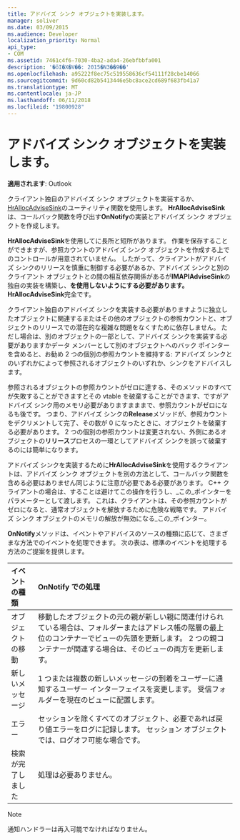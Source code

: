 ```yaml
---
title: アドバイズ シンク オブジェクトを実装します。
manager: soliver
ms.date: 03/09/2015
ms.audience: Developer
localization_priority: Normal
api_type:
- COM
ms.assetid: 7461c4f6-7030-4ba2-ada4-26ebfbbfa001
description: '�ŏI�X�V��: 2015�N3��9��'
ms.openlocfilehash: a95222f8ec75c519558636cf54111f28cbe14066
ms.sourcegitcommit: 9d60cd82b5413446e5bc8ace2cd689f683fb41a7
ms.translationtype: MT
ms.contentlocale: ja-JP
ms.lasthandoff: 06/11/2018
ms.locfileid: "19800928"
---
```

# <a name="implementing-an-advise-sink-object"></a>アドバイズ シンク オブジェクトを実装します。

  
  
**適用されます**: Outlook 
  
クライアント独自のアドバイズ シンク オブジェクトを実装するか、 [HrAllocAdviseSink](hrallocadvisesink.md)のユーティリティ関数を使用します。 **HrAllocAdviseSink**は、コールバック関数を呼び出す**OnNotify**の実装とアドバイズ シンク オブジェクトを作成します。 
  
**HrAllocAdviseSink**を使用してに長所と短所があります。 作業を保存することができますが、参照カウントのアドバイズ シンク オブジェクトを作成する上でのコントロールが用意されていません。 したがって、クライアントがアドバイズ シンクのリリースを慎重に制御する必要があるか、アドバイズ シンクと別のクライアント オブジェクトとの間の相互依存関係があるが**IMAPIAdviseSink**の独自の実装を構築し、**を使用しないようにする必要があります。HrAllocAdviseSink**完全です。 
  
クライアント独自のアドバイズ シンクを実装する必要がありますように独立したオブジェクトに関連するまたはその他のオブジェクトの参照カウントと、オブジェクトのリリースでの潜在的な複雑な問題をなくすために依存しません。 ただし場合は、別のオブジェクトの一部として、アドバイズ シンクを実装する必要がありますかデータ メンバーとして別のオブジェクトへのバック ポインターを含めると、お勧め 2 つの個別の参照カウントを維持する: アドバイズ シンクとのいずれかによって参照されるオブジェクトのいずれか、シンクをアドバイスします。 
  
参照されるオブジェクトの参照カウントがゼロに達する、そのメソッドのすべてが失敗することができますとその vtable を破棄することができます、ですがアドバイズ シンク用のメモリ必要がありますまままで、参照カウントがゼロになるも後です。 つまり、アドバイズ シンクの**Release**メソッドが、参照カウントをデクリメントして完了、その数が 0 になったときに、オブジェクトを破棄する必要があります。 2 つの個別の参照カウントは変更されない、外側にあるオブジェクトの**リリース**プロセスの一環としてアドバイズ シンクを誤って破棄するのには簡単になります。 
  
アドバイズ シンクを実装するために**HrAllocAdviseSink**を使用するクライアントは、アドバイズ シンク オブジェクトを別の方法として、コールバック関数を含める必要はありません同じように注意が必要である必要があります。 C++ クライアントの場合は、することは避けてこの操作を行うし、_この_ポインターをパラメーターとして渡します。 これは、クライアントは、その参照カウントがゼロになると、通常オブジェクトを解放するために危険な戦略です。 アドバイズ シンク オブジェクトのメモリの解放が無効になる_この_ポインター。 
  
**OnNotify**メソッドは、イベントやアドバイスのソースの種類に応じて、さまざまな方法でのイベントを処理できます。 次の表は、標準のイベントを処理する方法のご提案を提供します。 
  
|**イベントの種類**|**OnNotify での処理**|
|:-----|:-----|
|オブジェクトの移動  <br/> |移動したオブジェクトの元の親が新しい親に関連付けられている場合は、フォルダーまたはアドレス帳の階層の最上位のコンテナーでビューの先頭を更新します。 2 つの親コンテナーが関連する場合は、そのビューの両方を更新します。  <br/> |
|新しいメッセージ  <br/> |1 つまたは複数の新しいメッセージの到着をユーザーに通知するユーザー インターフェイスを変更します。 受信フォルダーを現在のビューに配置します。  <br/> |
|エラー  <br/> |セッションを除くすべてのオブジェクト、必要であれば戻り値エラーをログに記録します。 セッション オブジェクトでは、ログオフ可能な場合です。  <br/> |
|検索が完了しました  <br/> |処理は必要ありません。  <br/> |
   
> [!NOTE]
> 通知ハンドラーは再入可能でなければなりません。 
  

